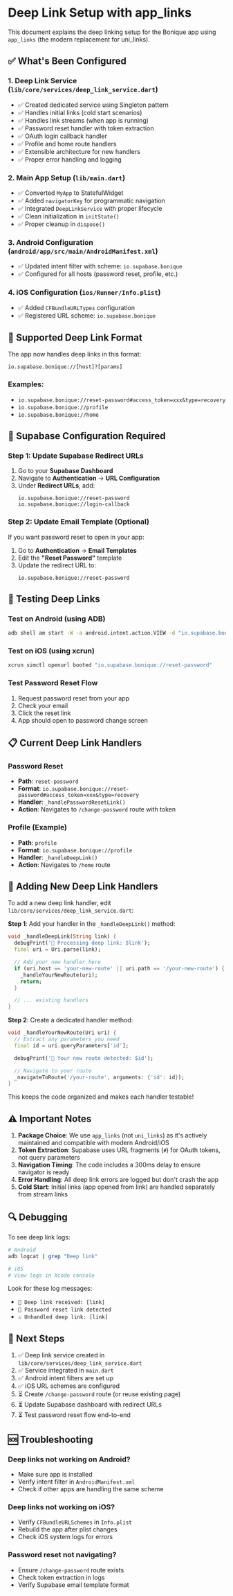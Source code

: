 # Deep Link Setup with app_links

This document explains the deep linking setup for the Bonique app using `app_links` (the modern replacement for uni_links).

## ✅ What's Been Configured

### 1. Deep Link Service (`lib/core/services/deep_link_service.dart`)

- ✅ Created dedicated service using Singleton pattern
- ✅ Handles initial links (cold start scenarios)
- ✅ Handles link streams (when app is running)
- ✅ Password reset handler with token extraction
- ✅ OAuth login callback handler
- ✅ Profile and home route handlers
- ✅ Extensible architecture for new handlers
- ✅ Proper error handling and logging

### 2. Main App Setup (`lib/main.dart`)

- ✅ Converted `MyApp` to StatefulWidget
- ✅ Added `navigatorKey` for programmatic navigation
- ✅ Integrated `DeepLinkService` with proper lifecycle
- ✅ Clean initialization in `initState()`
- ✅ Proper cleanup in `dispose()`

### 3. Android Configuration (`android/app/src/main/AndroidManifest.xml`)

- ✅ Updated intent filter with scheme: `io.supabase.bonique`
- ✅ Configured for all hosts (password reset, profile, etc.)

### 4. iOS Configuration (`ios/Runner/Info.plist`)

- ✅ Added `CFBundleURLTypes` configuration
- ✅ Registered URL scheme: `io.supabase.bonique`

## 🔗 Supported Deep Link Format

The app now handles deep links in this format:

```
io.supabase.bonique://[host]?[params]
```

### Examples:

- `io.supabase.bonique://reset-password#access_token=xxx&type=recovery`
- `io.supabase.bonique://profile`
- `io.supabase.bonique://home`

## 🔐 Supabase Configuration Required

### Step 1: Update Supabase Redirect URLs

1. Go to your **Supabase Dashboard**
2. Navigate to **Authentication** → **URL Configuration**
3. Under **Redirect URLs**, add:
   ```
   io.supabase.bonique://reset-password
   io.supabase.bonique://login-callback
   ```

### Step 2: Update Email Template (Optional)

If you want password reset to open in your app:

1. Go to **Authentication** → **Email Templates**
2. Edit the **"Reset Password"** template
3. Update the redirect URL to:
   ```
   io.supabase.bonique://reset-password
   ```

## 🧪 Testing Deep Links

### Test on Android (using ADB)

```bash
adb shell am start -W -a android.intent.action.VIEW -d "io.supabase.bonique://reset-password"
```

### Test on iOS (using xcrun)

```bash
xcrun simctl openurl booted "io.supabase.bonique://reset-password"
```

### Test Password Reset Flow

1. Request password reset from your app
2. Check your email
3. Click the reset link
4. App should open to password change screen

## 📋 Current Deep Link Handlers

### Password Reset

- **Path**: `reset-password`
- **Format**: `io.supabase.bonique://reset-password#access_token=xxx&type=recovery`
- **Handler**: `_handlePasswordResetLink()`
- **Action**: Navigates to `/change-password` route with token

### Profile (Example)

- **Path**: `profile`
- **Format**: `io.supabase.bonique://profile`
- **Handler**: `_handleDeepLink()`
- **Action**: Navigates to `/home` route

## 🚀 Adding New Deep Link Handlers

To add a new deep link handler, edit `lib/core/services/deep_link_service.dart`:

**Step 1**: Add your handler in the `_handleDeepLink()` method:

```dart
void _handleDeepLink(String link) {
  debugPrint('📱 Processing deep link: $link');
  final uri = Uri.parse(link);

  // Add your new handler here
  if (uri.host == 'your-new-route' || uri.path == '/your-new-route') {
    _handleYourNewRoute(uri);
    return;
  }

  // ... existing handlers
}
```

**Step 2**: Create a dedicated handler method:

```dart
void _handleYourNewRoute(Uri uri) {
  // Extract any parameters you need
  final id = uri.queryParameters['id'];

  debugPrint('🔗 Your new route detected: $id');

  // Navigate to your route
  _navigateToRoute('/your-route', arguments: {'id': id});
}
```

This keeps the code organized and makes each handler testable!

## ⚠️ Important Notes

1. **Package Choice**: We use `app_links` (not `uni_links`) as it's actively maintained and compatible with modern Android/iOS
2. **Token Extraction**: Supabase uses URL fragments (`#`) for OAuth tokens, not query parameters
3. **Navigation Timing**: The code includes a 300ms delay to ensure navigator is ready
4. **Error Handling**: All deep link errors are logged but don't crash the app
5. **Cold Start**: Initial links (app opened from link) are handled separately from stream links

## 🔍 Debugging

To see deep link logs:

```bash
# Android
adb logcat | grep "Deep link"

# iOS
# View logs in Xcode console
```

Look for these log messages:

- `📱 Deep link received: [link]`
- `🔐 Password reset link detected`
- `⚠️ Unhandled deep link: [link]`

## 📝 Next Steps

1. ✅ Deep link service created in `lib/core/services/deep_link_service.dart`
2. ✅ Service integrated in `main.dart`
3. ✅ Android intent filters are set up
4. ✅ iOS URL schemes are configured
5. ⏳ Create `/change-password` route (or reuse existing page)
6. ⏳ Update Supabase dashboard with redirect URLs
7. ⏳ Test password reset flow end-to-end

## 🆘 Troubleshooting

### Deep links not working on Android?

- Make sure app is installed
- Verify intent filter in `AndroidManifest.xml`
- Check if other apps are handling the same scheme

### Deep links not working on iOS?

- Verify `CFBundleURLSchemes` in `Info.plist`
- Rebuild the app after plist changes
- Check iOS system logs for errors

### Password reset not navigating?

- Ensure `/change-password` route exists
- Check token extraction in logs
- Verify Supabase email template format
